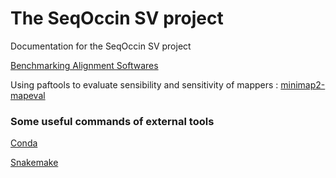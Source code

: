 # The SeqOccin SV project
Documentation for the SeqOccin SV project

[Benchmarking Alignment Softwares](BenchmarAlign.md)

Using paftools to evaluate sensibility and sensitivity of mappers :
[minimap2-mapeval](https://github.com/lh3/minimap2/tree/master/misc)

### Some useful commands of external tools

[Conda](Conda.md)

[Snakemake](Snakemake.md)


